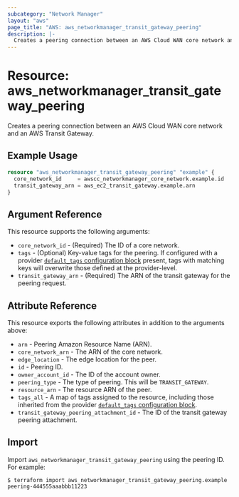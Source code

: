 ```yaml
---
subcategory: "Network Manager"
layout: "aws"
page_title: "AWS: aws_networkmanager_transit_gateway_peering"
description: |-
  Creates a peering connection between an AWS Cloud WAN core network and an AWS Transit Gateway.
---
```


# Resource: aws_networkmanager_transit_gateway_peering

Creates a peering connection between an AWS Cloud WAN core network and an AWS Transit Gateway.

## Example Usage

```terraform
resource "aws_networkmanager_transit_gateway_peering" "example" {
  core_network_id     = awscc_networkmanager_core_network.example.id
  transit_gateway_arn = aws_ec2_transit_gateway.example.arn
}
```

## Argument Reference

This resource supports the following arguments:

* `core_network_id` - (Required) The ID of a core network.
* `tags` - (Optional) Key-value tags for the peering. If configured with a provider [`default_tags` configuration block](https://registry.terraform.io/providers/hashicorp/aws/latest/docs#default_tags-configuration-block) present, tags with matching keys will overwrite those defined at the provider-level.
* `transit_gateway_arn` - (Required) The ARN of the transit gateway for the peering request.

## Attribute Reference

This resource exports the following attributes in addition to the arguments above:

* `arn` - Peering Amazon Resource Name (ARN).
* `core_network_arn` - The ARN of the core network.
* `edge_location` - The edge location for the peer.
* `id` - Peering ID.
* `owner_account_id` - The ID of the account owner.
* `peering_type` - The type of peering. This will be `TRANSIT_GATEWAY`.
* `resource_arn` - The resource ARN of the peer.
* `tags_all` - A map of tags assigned to the resource, including those inherited from the provider [`default_tags` configuration block](https://registry.terraform.io/providers/hashicorp/aws/latest/docs#default_tags-configuration-block).
* `transit_gateway_peering_attachment_id` - The ID of the transit gateway peering attachment.

## Import

Import `aws_networkmanager_transit_gateway_peering` using the peering ID. For example:

```
$ terraform import aws_networkmanager_transit_gateway_peering.example peering-444555aaabbb11223
```
